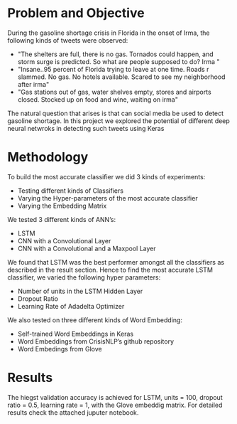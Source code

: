 # Problem and Objective

During the gasoline shortage crisis in Florida in the onset of Irma, the following kinds of tweets were observed:
* "The shelters are full, there is no gas. Tornados could happen, and storm surge is predicted. So what are people supposed to do? Irma "
* "Insane..95 percent of Florida trying to leave at one time. Roads r slammed. No gas. No hotels available. Scared to see my neighborhood after irma"
* "Gas stations out of gas, water shelves empty, stores and airports closed. Stocked up on food and wine, waiting on irma"

The natural question that arises is that can social media be used to detect gasoline shortage. In this project we explored the potential of different deep neural netwroks in detecting such tweets using Keras

# Methodology

To build the most accurate classifier we did 3 kinds of experiments:

* Testing different kinds of Classifiers
* Varying the Hyper-parameters of the most accurate classifier
* Varying the Embedding Matrix


We tested 3 different kinds of ANN’s:

* LSTM
* CNN with a Convolutional Layer
* CNN with a Convolutional and a Maxpool Layer


We found that LSTM was the best performer amongst all the classifiers as described in the result section. Hence to find the most accurate LSTM classifier, we varied the following hyper parameters:

* Number of units in the LSTM Hidden Layer 
* Dropout Ratio
* Learning Rate of Adadelta Optimizer


We also tested on three different kinds of Word Embedding:
* Self-trained Word Embeddings in Keras
* Word Embeddings from CrisisNLP’s github repository 
* Word Embedings from Glove 

# Results 
The hiegst validation accuracy is achieved for LSTM, units = 100, dropout ratio = 0.5, learning rate = 1, with the Glove embeddig matrix.
For detailed results check the attached juputer notebook.

